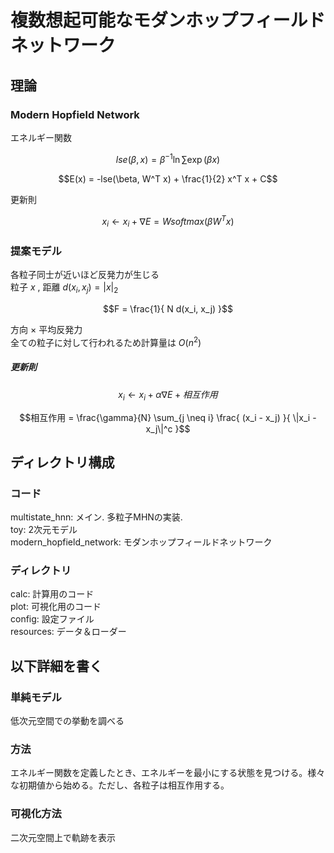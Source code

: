 # 複数想起可能なモダンホップフィールドネットワーク

## 理論
### Modern Hopfield Network

エネルギー関数
```math
lse(\beta, x) = \beta^{-1} \ln \sum \exp( \beta x )
```
```math
E(x) = -lse(\beta, W^T x) + \frac{1}{2} x^T x + C
```
更新則
```math
x_i \leftarrow x_i + \nabla E = W softmax( \beta W^T x )
```
### 提案モデル
各粒子同士が近いほど反発力が生じる  
粒子 $x$ , 距離 $d(x_i, x_j) = |x|_2$ 
```math
F = \frac{1}{ N d(x_i, x_j) }
```
方向 × 平均反発力  
全ての粒子に対して行われるため計算量は $O(n^2)$ 
##### 更新則
```math
x_i \leftarrow x_i + \alpha \nabla E + 相互作用
```
```math
相互作用 = \frac{\gamma}{N} \sum_{j \neq i} \frac{ (x_i - x_j) }{ \|x_i - x_j\|^c }
```


## ディレクトリ構成
### コード
multistate_hnn: メイン. 多粒子MHNの実装.  
toy: 2次元モデル  
modern_hopfield_network: モダンホップフィールドネットワーク  

### ディレクトリ
calc: 計算用のコード  
plot: 可視化用のコード  
config: 設定ファイル  
resources: データ＆ローダー  


## 以下詳細を書く

### 単純モデル
低次元空間での挙動を調べる

### 方法
エネルギー関数を定義したとき、エネルギーを最小にする状態を見つける。様々な初期値から始める。ただし、各粒子は相互作用する。  

### 可視化方法
二次元空間上で軌跡を表示
